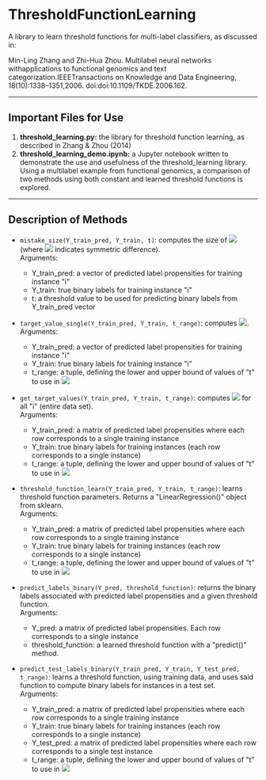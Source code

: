 # ThresholdFunctionLearning

A library to learn threshold functions for multi-label classifiers, as discussed in: 

Min-Ling Zhang and Zhi-Hua Zhou.  Multilabel neural networks withapplications to functional genomics and text categorization.IEEETransactions on Knowledge and Data Engineering, 18(10):1338–1351,2006.  doi:doi:10.1109/TKDE.2006.162.

---

## Important Files for Use

1. **threshold_learning.py:** the library for threshold function learning, as described in Zhang \& Zhou (2014)
2. **threshold_learning_demo.ipynb:** a Jupyter notebook written to demonstrate the use and usefulness of the threshold_learning library. Using a multilabel example from functional genomics, a comparison of two methods using both constant and learned threshold functions is explored.
---

## Description of Methods

* `mistake_size(Y_train_pred, Y_train, t)`: computes the size of <img src="https://render.githubusercontent.com/render/math?math=\widehat{Y}_i \Delta Y_i"> (where <img src="https://render.githubusercontent.com/render/math?math=\Delta"> indicates symmetric difference).    
    Arguments: 
    - Y_train_pred: a vector of predicted label propensities for training instance "i"
    - Y_train: true binary labels for training instance "i"
    - t: a threshold value to be used for predicting binary labels from Y_train_pred vector

* `target_value_single(Y_train_pred, Y_train, t_range)`: computes <img src="https://render.githubusercontent.com/render/math?math=\textrm{argmin}_t (\widehat{Y}_i \Delta Y_i)">.     
    Arguments:
    - Y_train_pred: a vector of predicted label propensities for training instance "i"
    - Y_train: true binary labels for training instance "i"
    - t_range: a tuple, defining the lower and upper bound of values of "t" to use in <img src="https://render.githubusercontent.com/render/math?math=\textrm{argmin}_t">

* `get_target_values(Y_train_pred, Y_train, t_range)`: computes <img src="https://render.githubusercontent.com/render/math?math=\textrm{argmin}_t (\widehat{Y}_i \Delta Y_i)"> for all "i" (entire data set).    
    Arguments:
    - Y_train_pred: a matrix of predicted label propensities where each row corresponds to a single training instance
    - Y_train: true binary labels for training instances (each row corresponds to a single instance)
    - t_range: a tuple, defining the lower and upper bound of values of "t" to use in <img src="https://render.githubusercontent.com/render/math?math=\textrm{argmin}_t">

* `threshold_function_learn(Y_train_pred, Y_train, t_range)`: learns threshold function parameters. Returns a "LinearRegression()" object from sklearn.    
    Arguments:
    - Y_train_pred: a matrix of predicted label propensities where each row corresponds to a single training instance
    - Y_train: true binary labels for training instances (each row corresponds to a single instance)
    - t_range: a tuple, defining the lower and upper bound of values of "t" to use in <img src="https://render.githubusercontent.com/render/math?math=\textrm{argmin}_t">

* `predict_labels_binary(Y_pred, threshold_function)`: returns the binary labels associated with predicted label propensities and a given threshold function.    
    Arguments:
    - Y_pred: a matrix of predicted label propensities. Each row corresponds to a single instance
    - threshold_function: a learned threshold function with a "predict()" method. 

* `predict_test_labels_binary(Y_train_pred, Y_train, Y_test_pred, t_range)`: learns a threshold function, using training data, and uses said function to compute binary labels for instances in a test set.     
    Arguments:
    - Y_train_pred: a matrix of predicted label propensities where each row corresponds to a single training instance
    - Y_train: true binary labels for training instances (each row corresponds to a single instance)
    - Y_test_pred: a matrix of predicted label propensities where each row corresponds to a single test instance
    - t_range: a tuple, defining the lower and upper bound of values of "t" to use in <img src="https://render.githubusercontent.com/render/math?math=\textrm{argmin}_t">


